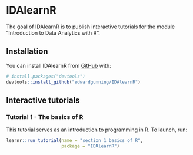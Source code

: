 
<!-- README.md is generated from README.Rmd. Please edit that file -->

# IDAlearnR

<!-- badges: start -->
<!-- badges: end -->

The goal of IDAlearnR is to publish interactive tutorials for the module
“Introduction to Data Analytics with R”.

## Installation

You can install IDAlearnR from [GitHub](https://github.com/) with:

``` r
# install.packages("devtools")
devtools::install_github("edwardgunning/IDAlearnR")
```

## Interactive tutorials

### Tutorial 1 - The basics of R

This tutorial serves as an introduction to programming in R. To launch,
run:

``` r
learnr::run_tutorial(name = "section_1_basics_of_R",
                     package = "IDAlearnR")
```
